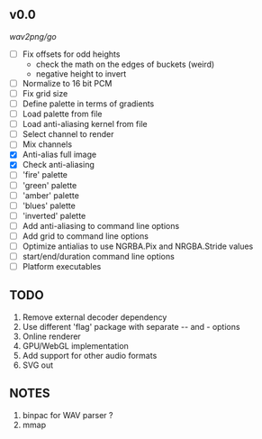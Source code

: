 ## v0.0

*wav2png/go*

- [ ] Fix offsets for odd heights
  - check the math on the edges of buckets (weird)
  - negative height to invert
- [ ] Normalize to 16 bit PCM
- [ ] Fix grid size
- [ ] Define palette in terms of gradients
- [ ] Load palette from file
- [ ] Load anti-aliasing kernel from file
- [ ] Select channel to render
- [ ] Mix channels
- [x] Anti-alias full image
- [x] Check anti-aliasing
- [ ] 'fire' palette
- [ ] 'green' palette
- [ ] 'amber' palette
- [ ] 'blues' palette
- [ ] 'inverted' palette
- [ ] Add anti-aliasing to command line options
- [ ] Add grid to command line options
- [ ] Optimize antialias to use NGRBA.Pix and NRGBA.Stride values
- [ ] start/end/duration command line options
- [ ] Platform executables

## TODO

1. Remove external decoder dependency
2. Use different 'flag' package with separate -- and - options
3. Online renderer
4. GPU/WebGL implementation
5. Add support for other audio formats
6. SVG out

## NOTES

1. binpac for WAV parser ?
2. mmap

